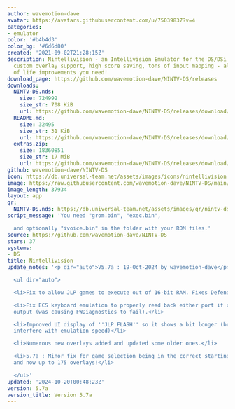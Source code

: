 ```yaml
---
author: wavemotion-dave
avatar: https://avatars.githubusercontent.com/u/75039837?v=4
categories:
- emulator
color: '#b4b4d3'
color_bg: '#6d6d80'
created: '2021-09-02T21:28:15Z'
description: Nintellivision - an Intellivision Emulator for the DS/DSi. High compatibility,
  custom overlay support, high score saving, tons of input mapping - all the quality
  of life improvements you need!
download_page: https://github.com/wavemotion-dave/NINTV-DS/releases
downloads:
  NINTV-DS.nds:
    size: 724992
    size_str: 708 KiB
    url: https://github.com/wavemotion-dave/NINTV-DS/releases/download/5.7a/NINTV-DS.nds
  README.md:
    size: 32495
    size_str: 31 KiB
    url: https://github.com/wavemotion-dave/NINTV-DS/releases/download/5.7a/README.md
  extras.zip:
    size: 18360851
    size_str: 17 MiB
    url: https://github.com/wavemotion-dave/NINTV-DS/releases/download/5.7a/extras.zip
github: wavemotion-dave/NINTV-DS
icon: https://db.universal-team.net/assets/images/icons/nintellivision.png
image: https://raw.githubusercontent.com/wavemotion-dave/NINTV-DS/main/arm9/gfx/bgTop.png
image_length: 37934
layout: app
qr:
  NINTV-DS.nds: https://db.universal-team.net/assets/images/qr/nintv-ds-nds.png
script_message: 'You need "grom.bin", "exec.bin",

  and optionally "ivoice.bin" in the folder with your ROM files.'
source: https://github.com/wavemotion-dave/NINTV-DS
stars: 37
systems:
- DS
title: Nintellivision
update_notes: '<p dir="auto">V5.7a : 19-Oct-2024 by wavemotion-dave</p>

  <ul dir="auto">

  <li>Fix to allow JLP games to execute out of 16-bit RAM. Fixes Defender of the Crown.</li>

  <li>Fix ECS keyboard emulation to properly read back either port if configured for
  output (was causing FWDiagnostics to fail).</li>

  <li>Improved UI display of ''JLP FLASH'' so it shows a bit longer (but doesn''t
  interfere with emulation speed)</li>

  <li>Numerous new overlays added and updated some older ones.</li>

  <li>5.7a : Minor fix for game selection being in the correct starting directory
  and now up to 175 overlays!</li>

  </ul>'
updated: '2024-10-20T00:48:23Z'
version: 5.7a
version_title: Version 5.7a
---
```


